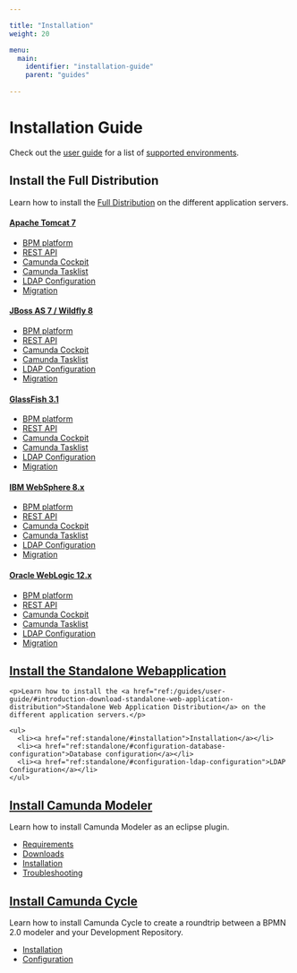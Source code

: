 ```yaml
---

title: "Installation"
weight: 20

menu:
  main:
    identifier: "installation-guide"
    parent: "guides"
    
---
```



<div class="col-md-12 overview-page">
  <div class="page-header">
    <h1>Installation Guide</h1>
  </div>

  <div class="alert alert-info">Check out the <a href="ref:/guides/user-guide/">user guide</a> for a list of <a href="ref:/guides/user-guide/#introduction-supported-environments">supported environments</a>.</div>

  <h2>Install the Full Distribution</h2>

  <p>Learn how to install the <a href="ref:/guides/user-guide/#introduction-download-full-distribution">Full Distribution</a> on the different application servers.</p>

  <div class="row">
    <div class="col-md-4">
      <h4><a href="ref:tomcat/">Apache Tomcat 7</a></h4>
      <ul>
        <li><a href="ref:tomcat/#bpm-platform">BPM platform</a></li>
        <li><a href="ref:tomcat/#web-applications-install-the-rest-api-web-application">REST API</a></li>
        <li><a href="ref:tomcat/#web-applications-install-camunda-cockpit-and-tasklist">Camunda Cockpit</a></li>
        <li><a href="ref:tomcat/#web-applications-install-camunda-cockpit-and-tasklist">Camunda Tasklist</a></li>
        <li><a href="ref:tomcat/#ldap-configuration">LDAP Configuration</a></li>
        <li><a href="ref:tomcat/#migration">Migration</a></li>
      </ul>
    </div>
    <div class="col-md-4">
      <h4><a href="ref:jboss/">JBoss AS 7 / Wildfly 8</a></h4>
      <ul>
        <li><a href="ref:jboss/#bpm-platform">BPM platform</a></li>
        <li><a href="ref:jboss/#web-applications-install-the-rest-api-web-application">REST API</a></li>
        <li><a href="ref:jboss/#web-applications-install-camunda-cockpit-and-tasklist">Camunda Cockpit</a></li>
        <li><a href="ref:jboss/#web-applications-install-camunda-cockpit-and-tasklist">Camunda Tasklist</a></li>
        <li><a href="ref:jboss/#ldap-configuration">LDAP Configuration</a></li>
        <li><a href="ref:jboss/#migration">Migration</a></li>
      </ul>
    </div>
    <div class="col-md-4">
      <h4><a href="ref:glassfish/">GlassFish 3.1</a></h4>
      <ul>
        <li><a href="ref:glassfish/#bpm-platform">BPM platform</a></li>
        <li><a href="ref:glassfish/#web-applications-install-the-rest-api-web-application">REST API</a></li>
        <li><a href="ref:glassfish/#web-applications-install-camunda-cockpit-and-tasklist">Camunda Cockpit</a></li>
        <li><a href="ref:glassfish/#web-applications-install-camunda-cockpit-and-tasklist">Camunda Tasklist</a></li>
        <li><a href="ref:glassfish/#ldap-configuration">LDAP Configuration</a></li>
        <li><a href="ref:glassfish/#migration">Migration</a></li>
      </ul>
    </div>
  </div>
  <div class="row">
    <div class="col-md-4">
      <h4><a href="ref:was/">IBM WebSphere 8.x</a></h4>
      <ul>
        <li><a href="ref:was/#bpm-platform">BPM platform</a></li>
        <li><a href="ref:was/#web-applications-install-the-rest-api-web-application">REST API</a></li>
        <li><a href="ref:was/#web-applications-install-camunda-cockpit-and-tasklist">Camunda Cockpit</a></li>
        <li><a href="ref:was/#web-applications-install-camunda-cockpit-and-tasklist">Camunda Tasklist</a></li>
        <li><a href="ref:was/#ldap-configuration">LDAP Configuration</a></li>
        <li><a href="ref:was/#migration">Migration</a></li>
      </ul>
    </div>
    <div class="col-md-4">
      <h4><a href="ref:wls/">Oracle WebLogic 12.x</a></h4>
      <ul>
        <li><a href="ref:wls/#bpm-platform">BPM platform</a></li>
        <li><a href="ref:wls/#web-applications-install-the-rest-api-web-application">REST API</a></li>
        <li><a href="ref:wls/#web-applications-install-camunda-cockpit-and-tasklist">Camunda Cockpit</a></li>
        <li><a href="ref:wls/#web-applications-install-camunda-cockpit-and-tasklist">Camunda Tasklist</a></li>
        <li><a href="ref:wls/#ldap-configuration">LDAP Configuration</a></li>
        <li><a href="ref:wls/#migration">Migration</a></li>
      </ul>
    </div>
  </div>
  <div class="row">
    <h2><a href="ref:standalone/">Install the Standalone Webapplication</h2></a>

    <p>Learn how to install the <a href="ref:/guides/user-guide/#introduction-download-standalone-web-application-distribution">Standalone Web Application Distribution</a> on the different application servers.</p>

    <ul>
      <li><a href="ref:standalone/#installation">Installation</a></li>
      <li><a href="ref:standalone/#configuration-database-configuration">Database configuration</a></li>
      <li><a href="ref:standalone/#configuration-ldap-configuration">LDAP Configuration</a></li>
    </ul>
  </div>
  <div class="row">
    <h2><a href="ref:camunda-modeler/">Install Camunda Modeler</a></h2>
    <p>Learn how to install Camunda Modeler as an eclipse plugin.</p>
    <ul>
      <li><a href="ref:camunda-modeler/#installation-requirements">Requirements</a></li>
      <li><a href="ref:camunda-modeler/#installation-downloads">Downloads</a></li>
      <li><a href="ref:camunda-modeler/#installation-step-by-step-installation">Installation</a></li>
      <li><a href="ref:camunda-modeler/#troubleshooting">Troubleshooting</a></li>
    </ul>
  </div>
  <div class="row">
    <h2><a href="ref:camunda-cycle/">Install Camunda Cycle</a></h2>
    <p>Learn how to install Camunda Cycle to create a roundtrip between a BPMN 2.0 modeler and your Development Repository.</p>
    <ul>
      <li><a href="ref:camunda-cycle/#installation">Installation</a></li>
      <li><a href="ref:camunda-cycle/#configuration">Configuration</a></li>
    </ul>
  </div>
</div>

